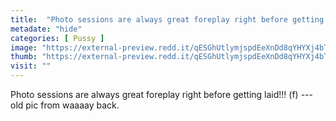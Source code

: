 ```yaml
---
title:  "Photo sessions are always great foreplay right before getting laid!!! (f) --- old pic from waaaay back."
metadate: "hide"
categories: [ Pussy ]
image: "https://external-preview.redd.it/qESGhUtlymjspdEeXnDd8qYHYXj4bTtl9xqIGAPdV-Y.jpg?auto=webp&s=25fa65839ba69fb21e718b62545474353bc0309f"
thumb: "https://external-preview.redd.it/qESGhUtlymjspdEeXnDd8qYHYXj4bTtl9xqIGAPdV-Y.jpg?width=1080&crop=smart&auto=webp&s=570b201d6d73a6c3a759a578286adccf56c5170c"
visit: ""
---
```

Photo sessions are always great foreplay right before getting laid!!! (f) --- old pic from waaaay back.
